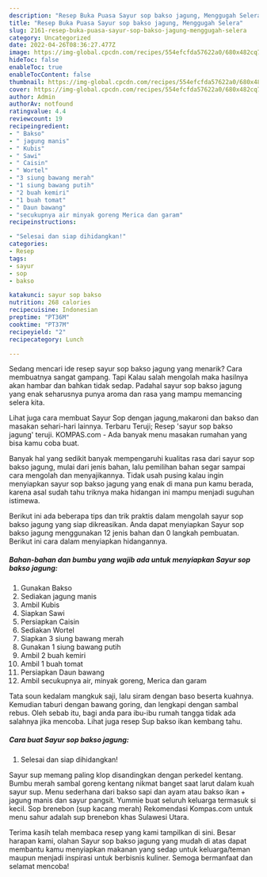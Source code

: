 ```yaml
---
description: "Resep Buka Puasa Sayur sop bakso jagung, Menggugah Selera"
title: "Resep Buka Puasa Sayur sop bakso jagung, Menggugah Selera"
slug: 2161-resep-buka-puasa-sayur-sop-bakso-jagung-menggugah-selera
category: Uncategorized
date: 2022-04-26T08:36:27.477Z
image: https://img-global.cpcdn.com/recipes/554efcfda57622a0/680x482cq70/sayur-sop-bakso-jagung-foto-resep-utama.jpg
hideToc: false
enableToc: true
enableTocContent: false
thumbnail: https://img-global.cpcdn.com/recipes/554efcfda57622a0/680x482cq70/sayur-sop-bakso-jagung-foto-resep-utama.jpg
cover: https://img-global.cpcdn.com/recipes/554efcfda57622a0/680x482cq70/sayur-sop-bakso-jagung-foto-resep-utama.jpg
author: Admin
authorAv: notfound
ratingvalue: 4.4
reviewcount: 19
recipeingredient:
- " Bakso"
- " jagung manis"
- " Kubis"
- " Sawi"
- " Caisin"
- " Wortel"
- "3 siung bawang merah"
- "1 siung bawang putih"
- "2 buah kemiri"
- "1 buah tomat"
- " Daun bawang"
- "secukupnya air minyak goreng Merica dan garam"
recipeinstructions:

- "Selesai dan siap dihidangkan!"
categories:
- Resep
tags:
- sayur
- sop
- bakso

katakunci: sayur sop bakso 
nutrition: 268 calories
recipecuisine: Indonesian
preptime: "PT36M"
cooktime: "PT37M"
recipeyield: "2"
recipecategory: Lunch

---
```



Sedang mencari ide resep sayur sop bakso jagung yang menarik? Cara membuatnya sangat gampang. Tapi Kalau salah mengolah maka hasilnya akan hambar dan bahkan tidak sedap. Padahal sayur sop bakso jagung yang enak seharusnya punya aroma dan rasa yang mampu memancing selera kita.


Lihat juga cara membuat Sayur Sop dengan jagung,makaroni dan bakso dan masakan sehari-hari lainnya. Terbaru Teruji; Resep &#39;sayur sop bakso jagung&#39; teruji. KOMPAS.com - Ada banyak menu masakan rumahan yang bisa kamu coba buat.

Banyak hal yang sedikit banyak mempengaruhi kualitas rasa dari sayur sop bakso jagung, mulai dari jenis bahan, lalu pemilihan bahan segar sampai cara mengolah dan menyajikannya. Tidak usah pusing kalau ingin menyiapkan sayur sop bakso jagung yang enak di mana pun kamu berada, karena asal sudah tahu triknya maka hidangan ini mampu menjadi suguhan istimewa.


Berikut ini ada beberapa tips dan trik praktis dalam mengolah sayur sop bakso jagung yang siap dikreasikan. Anda dapat menyiapkan Sayur sop bakso jagung menggunakan 12 jenis bahan dan 0 langkah pembuatan. Berikut ini cara dalam menyiapkan hidangannya.

<!--inarticleads1-->

##### Bahan-bahan dan bumbu yang wajib ada untuk menyiapkan Sayur sop bakso jagung:

1. Gunakan  Bakso
1. Sediakan  jagung manis
1. Ambil  Kubis
1. Siapkan  Sawi
1. Persiapkan  Caisin
1. Sediakan  Wortel
1. Siapkan 3 siung bawang merah
1. Gunakan 1 siung bawang putih
1. Ambil 2 buah kemiri
1. Ambil 1 buah tomat
1. Persiapkan  Daun bawang
1. Ambil secukupnya air, minyak goreng, Merica dan garam


Tata soun kedalam mangkuk saji, lalu siram dengan baso beserta kuahnya. Kemudian taburi dengan bawang goring, dan lengkapi dengan sambal rebus. Oleh sebab itu, bagi anda para ibu-ibu rumah tangga tidak ada salahnya jika mencoba. Lihat juga resep Sup bakso ikan kembang tahu. 

<!--inarticleads2-->

##### Cara buat Sayur sop bakso jagung:


1. Selesai dan siap dihidangkan!

Sayur sup memang paling klop disandingkan dengan perkedel kentang. Bumbu merah sambal goreng kentang nikmat banget saat larut dalam kuah sayur sup. Menu sederhana dari bakso sapi dan ayam atau bakso ikan + jagung manis dan sayur pangsit. Yummie buat seluruh keluarga termasuk si kecil. Sop brenebon (sup kacang merah) Rekomendasi Kompas.com untuk menu sahur adalah sup brenebon khas Sulawesi Utara. 

Terima kasih telah membaca resep yang kami tampilkan di sini. Besar harapan kami, olahan Sayur sop bakso jagung yang mudah di atas dapat membantu kamu menyiapkan makanan yang sedap untuk keluarga/teman maupun menjadi inspirasi untuk berbisnis kuliner. Semoga bermanfaat dan selamat mencoba!
